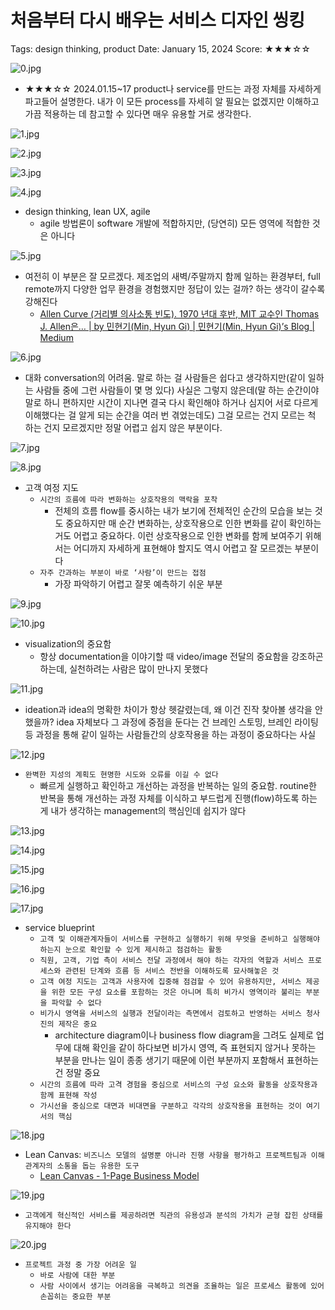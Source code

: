 # 처음부터 다시 배우는 서비스 디자인 씽킹

Tags: design thinking, product
Date: January 15, 2024
Score: ★★★☆☆

![0.jpg](service_design_thinking/0.jpg)

- ★★★☆☆ 2024.01.15~17 product나 service를 만드는 과정 자체를 자세하게 파고들어 설명한다. 내가 이 모든 process를 자세히 알 필요는 없겠지만 이해하고 가끔 적용하는 데 참고할 수 있다면 매우 유용할 거로 생각한다.

![1.jpg](service_design_thinking/1.jpg)

![2.jpg](service_design_thinking/2.jpg)

![3.jpg](service_design_thinking/3.jpg)

![4.jpg](service_design_thinking/4.jpg)

- design thinking, lean UX, agile
    - agile 방법론이 software 개발에 적합하지만, (당연히) 모든 영역에 적합한 것은 아니다

![5.jpg](service_design_thinking/5.jpg)

- 여전히 이 부분은 잘 모르겠다. 제조업의 새벽/주말까지 함께 일하는 환경부터, full remote까지 다양한 업무 환경을 경험했지만 정답이 있는 걸까? 하는 생각이 갈수록 강해진다
    - [Allen Curve (거리별 의사소통 빈도). 1970 년대 후반, MIT 교수인 Thomas J. Allen은… | by 민현기(Min, Hyun Gi) | 민현기(Min, Hyun Gi)’s Blog | Medium](https://medium.com/hgmin/allen-curve-%EA%B1%B0%EB%A6%AC%EC%97%90-%EB%94%B0%EB%A5%B8-%EC%9D%98%EC%82%AC%EC%86%8C%ED%86%B5-%EB%B9%88%EB%8F%84-d3caafed01ec)

![6.jpg](service_design_thinking/6.jpg)

- 대화 conversation의 어려움. 말로 하는 걸 사람들은 쉽다고 생각하지만(같이 일하는 사람들 중에 그런 사람들이 몇 명 있다) 사실은 그렇지 않은데(말 하는 순간이야 말로 하니 편하지만 시간이 지나면 결국 다시 확인해야 하거나 심지어 서로 다르게 이해했다는 걸 알게 되는 순간을 여러 번 겪었는데도) 그걸 모르는 건지 모르는 척 하는 건지 모르겠지만 정말 어렵고 쉽지 않은 부분이다.

![7.jpg](service_design_thinking/7.jpg)

![8.jpg](service_design_thinking/8.jpg)

- 고객 여정 지도
    - `시간의 흐름에 따라 변화하는 상호작용의 맥락을 포착`
        - 전체의 흐름 flow를 중시하는 내가 보기에 전체적인 순간의 모습을 보는 것도 중요하지만 매 순간 변화하는, 상호작용으로 인한 변화를 같이 확인하는 거도 어렵고 중요하다. 이런 상호작용으로 인한 변화를 함께 보여주기 위해서는 어디까지 자세하게 표현해야 할지도 역시 어렵고 잘 모르겠는 부분이다
    - `자주 간과하는 부분이 바로 ‘사람’이 만드는 접점`
        - 가장 파악하기 어렵고 잘못 예측하기 쉬운 부분

![9.jpg](service_design_thinking/9.jpg)

![10.jpg](service_design_thinking/10.jpg)

- visualization의 중요함
    - 항상 documentation을 이야기할 때 video/image 전달의 중요함을 강조하곤 하는데, 실천하려는 사람은 많이 만나지 못했다

![11.jpg](service_design_thinking/11.jpg)

- ideation과 idea의 명확한 차이가 항상 헷갈렸는데, 왜 이건 진작 찾아볼 생각을 안 했을까? idea 자체보다 그 과정에 중점을 둔다는 건 브레인 스토밍, 브레인 라이팅 등 과정을 통해 같이 일하는 사람들간의 상호작용을 하는 과정이 중요하다는 사실

![12.jpg](service_design_thinking/12.jpg)

- `완벽한 지성의 계획도 현명한 시도와 오류를 이길 수 없다`
    - 빠르게 실행하고 확인하고 개선하는 과정을 반복하는 일의 중요함. routine한 반복을 통해 개선하는 과정 자체를 이식하고 부드럽게 진행(flow)하도록 하는 게 내가 생각하는 management의 핵심인데 쉽지가 않다

![13.jpg](service_design_thinking/13.jpg)

![14.jpg](service_design_thinking/14.jpg)

![15.jpg](service_design_thinking/15.jpg)

![16.jpg](service_design_thinking/16.jpg)

![17.jpg](service_design_thinking/17.jpg)

- service blueprint
    - `고객 및 이해관계자들이 서비스를 구현하고 실행하기 위해 무엇을 준비하고 실행해야 하는지 눈으로 확인할 수 있게 제시하고 점검하는 활동`
    - `직원, 고객, 기업 측이 서비스 전달 과정에서 해야 하는 각자의 역할과 서비스 프로세스와 관련된 단계와 흐름 등 서비스 전반을 이해하도록 묘사해놓은 것`
    - `고객 여정 지도는 고객과 사용자에 집중해 점검할 수 있어 유용하지만, 서비스 제공을 위한 모든 구성 요소를 포함하는 것은 아니며 특히 비가시 영역이라 불리는 부분을 파악할 수 없다`
    - `비가시 영역을 서비스의 실행과 전달이라는 측면에서 검토하고 반영하는 서비스 청사진의 제작은 중요`
        - architecture diagram이나 business flow diagram을 그려도 실제로 업무에 대해 확인을 같이 하다보면 비가시 영역, 즉 표현되지 않거나 못하는 부분을 만나는 일이 종종 생기기 때문에 이런 부분까지 포함해서 표현하는 건 정말 중요
    - `시간의 흐름에 따라 고격 경험을 중심으로 서비스의 구성 요소와 활동을 상호작용과 함께 표현해 작성`
    - `가시선을 중심으로 대면과 비대면을 구분하고 각각의 상호작용을 표현하는 것이 여기서의 핵심`

![18.jpg](service_design_thinking/18.jpg)

- Lean Canvas: `비즈니스 모델의 설명뿐 아니라 진행 사항을 평가하고 프로젝트팀과 이해 관계자의 소통을 돕는 유용한 도구`
    - [Lean Canvas - 1-Page Business Model](https://www.leanfoundry.com/tools/lean-canvas)

![19.jpg](service_design_thinking/19.jpg)

- `고객에게 혁신적인 서비스를 제공하려면 직관의 유용성과 분석의 가치가 균형 잡힌 상태를 유지해야 한다`

![20.jpg](service_design_thinking/20.jpg)

- `프로젝트 과정 중 가장 어려운 일`
    - `바로 사람에 대한 부분`
    - `사람 사이에서 생기는 어려움을 극복하고 의견을 조율하는 일은 프로세스 활동에 있어 손꼽히는 중요한 부분`
